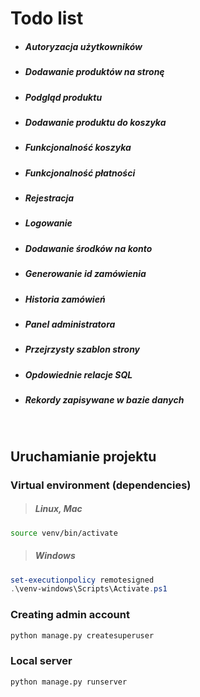 # Todo list
- ##### Autoryzacja użytkowników
- ##### Dodawanie produktów na stronę
- ##### Podgląd produktu
- ##### Dodawanie produktu do koszyka
- ##### Funkcjonalność koszyka
- ##### Funkcjonalność płatności
- ##### Rejestracja
- ##### Logowanie
- ##### Dodawanie środków na konto
- ##### Generowanie id zamówienia
- ##### Historia zamówień
- ##### Panel administratora
- ##### Przejrzysty szablon strony
- ##### Opdowiednie relacje SQL
- ##### Rekordy zapisywane w bazie danych

<br />

## Uruchamianie projektu
### Virtual environment (dependencies)
>##### Linux, Mac 
```bash
source venv/bin/activate
```

>##### Windows
```powershell
set-executionpolicy remotesigned
.\venv-windows\Scripts\Activate.ps1
```
### Creating admin account
```bash
python manage.py createsuperuser
```
### Local server
```bash
python manage.py runserver
```
